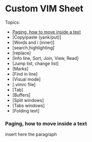 # Custom VIM Sheet

Topics:
- [Paging, how to move inside a text](###paging-how-to-move-inside-a-text)
- [Copy/paste (yank/put)]
- [Words and i (inner)]
- [search,highlighting]
- [replace]
- [Info line, Sort, Join, View, Read]
- [Jump list, change list]
- [Marks]
- [Find in line]
- [Visual mode]
- [.vimrc file]
- [Tab]
- [Buffers]
- [Split windows]
- [Tabs windows]
- [Folding text]










### Paging, how to move inside a text
insert here the paragraph
